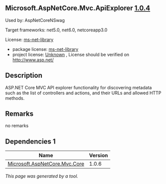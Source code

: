 Microsoft.AspNetCore.Mvc.ApiExplorer [1.0.4](https://www.nuget.org/packages/Microsoft.AspNetCore.Mvc.ApiExplorer/1.0.4)
--------------------

Used by: AspNetCoreNSwag

Target frameworks: net5.0, net6.0, netcoreapp3.0

License: [ms-net-library](../../../../licenses/ms-net-library) 

- package license: [ms-net-library](http://www.microsoft.com/web/webpi/eula/net_library_eula_enu.htm) 
- project license: [Unknown](http://www.asp.net/) , License should be verified on http://www.asp.net/

Description
-----------
ASP.NET Core MVC API explorer functionality for discovering metadata such as the list of controllers and actions, and their URLs and allowed HTTP methods.

Remarks
-----------
no remarks


Dependencies 1
-----------

|Name|Version|
|----------|:----|
|[Microsoft.AspNetCore.Mvc.Core](../../../../packages/nuget.org/microsoft.aspnetcore.mvc.core/1.0.6)|1.0.6|

*This page was generated by a tool.*
